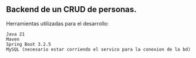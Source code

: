 ## Backend de un CRUD de personas.

Herramientas utilizadas para el desarrollo:

```
Java 21
Maven
Spring Boot 3.2.5
MySQL (necesario estar corriendo el servico para la conexion de la bd)
```
